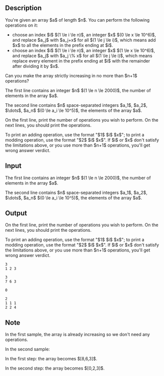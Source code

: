 ## Description

<div><p>You're given an array $a$ of length $n$. You can perform the following operations on it:</p><ul> <li> choose an index $i$ $(1 \le i \le n)$, an integer $x$ $(0 \le x \le 10^6)$, and replace $a_j$ with $a_j+x$ for all $(1 \le j \le i)$, which means add $x$ to all the elements in the prefix ending at $i$. </li><li> choose an index $i$ $(1 \le i \le n)$, an integer $x$ $(1 \le x \le 10^6)$, and replace $a_j$ with $a_j \% x$ for all $(1 \le j \le i)$, which means replace every element in the prefix ending at $i$ with the remainder after dividing it by $x$. </li></ul><p>Can you make the array <span class="tex-font-style-bf">strictly increasing</span> in no more than $n+1$ operations?</p></div><div class="input-specification"><p>The first line contains an integer $n$ $(1 \le n \le 2000)$, the number of elements in the array $a$.</p><p>The second line contains $n$ space-separated integers $a_1$, $a_2$, $\dots$, $a_n$ $(0 \le a_i \le 10^5)$, the elements of the array $a$.</p></div><div class="output-specification"><p>On the first line, print the number of operations you wish to perform. On the next lines, you should print the operations.</p><p>To print an adding operation, use the format "$1$ $i$ $x$"; to print a modding operation, use the format "$2$ $i$ $x$". If $i$ or $x$ don't satisfy the limitations above, or you use more than $n+1$ operations, you'll get <span class="tex-font-style-it">wrong answer</span> verdict.</p></div>

## Input

<p>The first line contains an integer $n$ $(1 \le n \le 2000)$, the number of elements in the array $a$.</p><p>The second line contains $n$ space-separated integers $a_1$, $a_2$, $\dots$, $a_n$ $(0 \le a_i \le 10^5)$, the elements of the array $a$.</p>

## Output

<p>On the first line, print the number of operations you wish to perform. On the next lines, you should print the operations.</p><p>To print an adding operation, use the format "$1$ $i$ $x$"; to print a modding operation, use the format "$2$ $i$ $x$". If $i$ or $x$ don't satisfy the limitations above, or you use more than $n+1$ operations, you'll get <span class="tex-font-style-it">wrong answer</span> verdict.</p>





```input1
3
1 2 3

```




```input2
3
7 6 3

```




```output1
0
```




```output2
2
1 1 1
2 2 4

```



## Note

<p>In the first sample, the array is already increasing so we don't need any operations.</p><p>In the second sample:</p><p>In the first step: the array becomes $[8,6,3]$.</p><p>In the second step: the array becomes $[0,2,3]$.</p>
